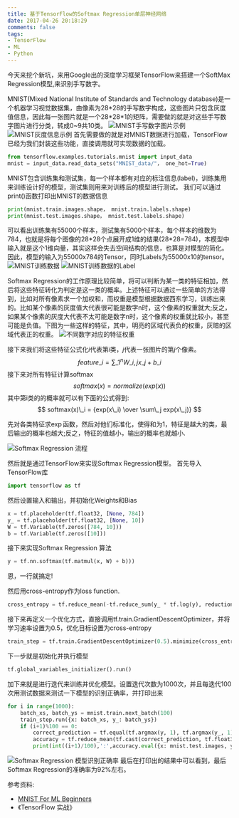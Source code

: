 ```yaml
---
title: 基于TensorFlow的Softmax Regression单层神经网络
date: 2017-04-26 20:18:29
comments: false
tags:
- TensorFlow
- ML
- Python
---
```

今天来挖个新坑，来用Google出的深度学习框架TensorFlow来搭建一个SoftMax Regression模型,来识别手写数字。
<!--more-->
MNIST(Mixed National Institute of Standards and Technology database)是一个机器学习视觉数据集，由像素为28\*28的手写数字构成，这些图片只包含灰度值信息，因此每一张图片就是一个28\*28\*1的矩阵，需要做的就是对这些手写数字图片进行分类，转成0~9共10类。
![MNIST手写数字图片示例](http://onaxllwtn.bkt.clouddn.com/2017-04-26-1.png)
![MNIST灰度信息示例](http://onaxllwtn.bkt.clouddn.com/2017-04-26-2.png)
首先需要做的就是对MNIST数据进行加载，TensorFlow已经为我们封装这些功能，直接调用就可实现数据的加载。

```Python
from tensorflow.examples.tutorials.mnist import input_data
mnist = input_data.read_data_sets("MNIST_data/"， one_hot=True)
```
MNIST包含训练集和测试集，每一个样本都有对应的标注信息(label)，训练集用来训练设计好的模型，测试集则用来对训练后的模型进行测试。
我们可以通过print()函数打印出MNIST的数据信息
```Python
print(mnist.train.images.shape， mnist.train.labels.shape)
print(mnist.test.images.shape， mnist.test.labels.shape)
```
可以看出训练集有55000个样本，测试集有5000个样本，每个样本的维数为784，也就是将每个图像的28\*28个点展开成1维的结果(28\*28=784)，本模型中输入就是这个1维向量，其实这样会失去空间结构的信息，也算是对模型的简化。
因此，模型的输入为55000x784的Tensor，同时Labels为55000x10的tensor。
![MNIST训练数据](http://onaxllwtn.bkt.clouddn.com/2017-04-26-3.png)
![MNIST训练数据的Label](http://onaxllwtn.bkt.clouddn.com/2017-04-26-4.png)

Softmax Regression的工作原理比较简单，将可以判断为某一类的特征相加，然后将这些特征转化为判定是这一类的概率。上述特征可以通过一些简单的方法得到，比如对所有像素求一个加权和，而权重是模型根据数据西东学习，训练出来的。比如某个像素的灰度值大代表很可能是数字n时，这个像素的权重就大;反之，如果某个像素的灰度大代表不太可能是数字n时，这个像素的权重就比较小，甚至可能是负值。下图为一些这样的特征，其中，明亮的区域代表负的权重，灰暗的区域代表正的权重。
![不同数字对应的特征权重](http://onaxllwtn.bkt.clouddn.com/2017-04-26-5.png)

接下来我们将这些特征公式化$i$代表第$i$类，$j$代表一张图片的第$j$个像素。
$$feature\_i = \sum\_1^n W\_{i,j} x\_j + b\_i$$
接下来对所有特征计算softmax
$$ softmax(x) = normalize(exp(x)) $$
其中第i类的的概率就可以有下面的公式得到:
$$ softmax(x)\_i  = {exp(x\_i) \over \sum\_j exp(x\_j)}  $$

先对各类特征求$\exp$函数，然后对他们标准化，使得和为1，特征是越大的类，最后输出的概率也越大;反之，特征的值越小，输出的概率也就越小.

![Softmax Regression 流程](http://onaxllwtn.bkt.clouddn.com/2017-04-26-6.png)

然后就是通过TensorFlow来实现Softmax Regression模型。
首先导入TensorFlow库
```Python
import tensorflow as tf
```
然后设置输入和输出，并初始化Weights和Bias
```Python
x = tf.placeholder(tf.float32, [None, 784])
y_ = tf.placeholder(tf.float32, [None, 10])
W = tf.Variable(tf.zeros([784, 10]))
b = tf.Variable(tf.zeros([10]))
```

接下来实现Softmax Regression 算法
```Python
y = tf.nn.softmax(tf.matmul(x, W) + b)))
```
恩，一行就搞定!

然后用cross-entropy作为loss function.
```Python
cross_entropy = tf.reduce_mean(-tf.reduce_sum(y_ * tf.log(y), reduction_indices=[1]))
```
接下来再定义一个优化方式，直接调用tf.train.GradientDescentOptimizer，并将学习速率设置为0.5，优化目标设置为cross-entropy
```Python
train_step = tf.train.GradientDescentOptimizer(0.5).minimize(cross_entropy)
```
下一步就是初始化并执行模型

```Python
tf.global_variables_initializer().run()
```
加下来就是进行迭代来训练并优化模型。设置迭代次数为1000次，并且每迭代100次用测试数据来测试一下模型的识别正确率，并打印出来
```Python
for i in range(1000):
    batch_xs, batch_ys = mnist.train.next_batch(100)
    train_step.run({x: batch_xs, y_: batch_ys})
    if (i+1)%100 == 0:
        correct_prediction = tf.equal(tf.argmax(y, 1), tf.argmax(y_, 1))
        accuracy = tf.reduce_mean(tf.cast(correct_prediction, tf.float32))
        print(int((i+1)/100),':',accuracy.eval({x: mnist.test.images, y_: mnist.test.labels}))
```
![Softmax Regression 模型识别正确率](http://onaxllwtn.bkt.clouddn.com/2017-04-26-7.png)
最后在打印出的结果中可以看到，最后Softmax Regression的准确率为92%左右。

参考资料:
* [MNIST For ML Beginners](https://www.tensorflow.org/get_started/mnist/beginners)
* 《TensorFlow 实战》